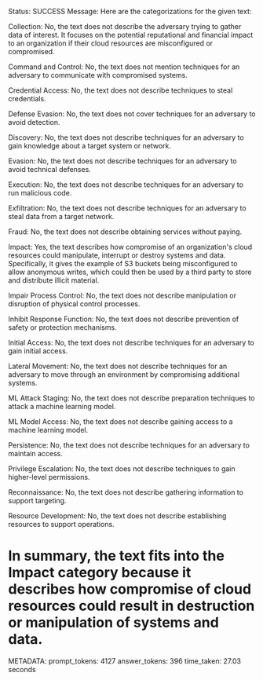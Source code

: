 Status: SUCCESS
Message:  Here are the categorizations for the given text:

Collection: No, the text does not describe the adversary trying to gather data of interest. It focuses on the potential reputational and financial impact to an organization if their cloud resources are misconfigured or compromised.

Command and Control: No, the text does not mention techniques for an adversary to communicate with compromised systems.

Credential Access: No, the text does not describe techniques to steal credentials. 

Defense Evasion: No, the text does not cover techniques for an adversary to avoid detection.

Discovery: No, the text does not describe techniques for an adversary to gain knowledge about a target system or network.

Evasion: No, the text does not describe techniques for an adversary to avoid technical defenses.

Execution: No, the text does not describe techniques for an adversary to run malicious code.

Exfiltration: No, the text does not describe techniques for an adversary to steal data from a target network.

Fraud: No, the text does not describe obtaining services without paying.

Impact: Yes, the text describes how compromise of an organization's cloud resources could manipulate, interrupt or destroy systems and data. Specifically, it gives the example of S3 buckets being misconfigured to allow anonymous writes, which could then be used by a third party to store and distribute illicit material.

Impair Process Control: No, the text does not describe manipulation or disruption of physical control processes.

Inhibit Response Function: No, the text does not describe prevention of safety or protection mechanisms.

Initial Access: No, the text does not describe techniques for an adversary to gain initial access.

Lateral Movement: No, the text does not describe techniques for an adversary to move through an environment by compromising additional systems.

ML Attack Staging: No, the text does not describe preparation techniques to attack a machine learning model.

ML Model Access: No, the text does not describe gaining access to a machine learning model.

Persistence: No, the text does not describe techniques for an adversary to maintain access.

Privilege Escalation: No, the text does not describe techniques to gain higher-level permissions. 

Reconnaissance: No, the text does not describe gathering information to support targeting.

Resource Development: No, the text does not describe establishing resources to support operations.

In summary, the text fits into the Impact category because it describes how compromise of cloud resources could result in destruction or manipulation of systems and data.
================================================================================
METADATA:
prompt_tokens: 4127
answer_tokens: 396
time_taken: 27.03 seconds

